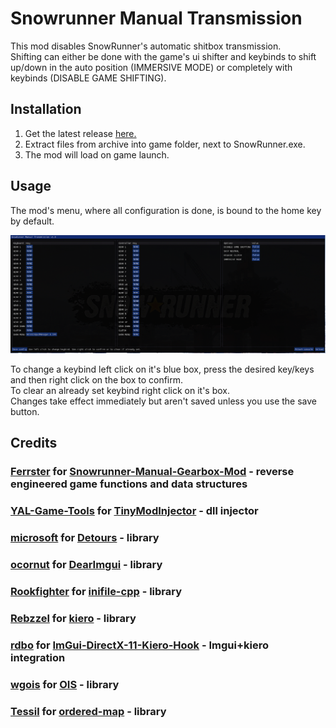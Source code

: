 # Snowrunner Manual Transmission

This mod disables SnowRunner's automatic shitbox transmission. \
Shifting can either be done with the game's ui shifter and keybinds to shift up/down in the auto position (IMMERSIVE MODE) or completely with keybinds (DISABLE GAME SHIFTING).

## Installation

1. Get the latest release [here.](https://github.com/drafty46/SMT/releases/latest)
2. Extract files from archive into game folder, next to SnowRunner.exe.
3. The mod will load on game launch.

## Usage

The mod's menu, where all configuration is done, is bound to the home key by default.

![alt text](image.png) 

To change a keybind left click on it's blue box, press the desired key/keys and then right click on the box to confirm. \
To clear an already set keybind right click on it's box. \
Changes take effect immediately but aren't saved unless you use the save button.

## Credits

### [Ferrster](https://github.com/Ferrster) for [Snowrunner-Manual-Gearbox-Mod](https://github.com/Ferrster/Snowrunner-Manual-Gearbox-Mod) - reverse engineered game functions and data structures
### [YAL-Game-Tools](https://github.com/YAL-Game-Tools) for [TinyModInjector](https://github.com/YAL-Game-Tools/TinyModInjector) - dll injector
### [microsoft](https://github.com/microsoft) for [Detours](https://github.com/microsoft/Detours) - library
### [ocornut](https://github.com/ocornut) for [DearImgui](https://github.com/ocornut/imgui) - library
### [Rookfighter](https://github.com/Rookfighter) for [inifile-cpp](https://github.com/Rookfighter/inifile-cpp) - library
### [Rebzzel](https://github.com/Rebzzel) for [kiero](https://github.com/Rebzzel/kiero) - library
### [rdbo](https://github.com/rdbo) for [ImGui-DirectX-11-Kiero-Hook](https://github.com/rdbo/ImGui-DirectX-11-Kiero-Hook) - Imgui+kiero integration
### [wgois](https://github.com/wgois) for [OIS](https://github.com/wgois/OIS) - library
### [Tessil](https://github.com/Tessil) for [ordered-map](https://github.com/Tessil/ordered-map) - library